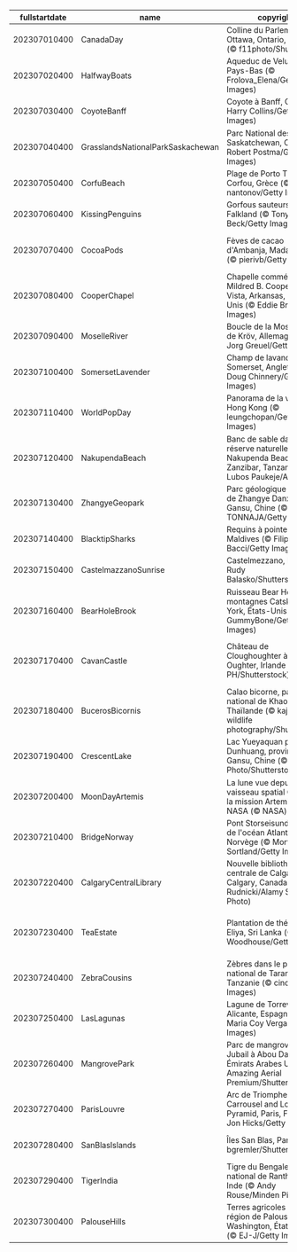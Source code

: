 |fullstartdate|name|copyright|title|image|
|--|--|--|--|--|
202307010400|CanadaDay|Colline du Parlement à Ottawa, Ontario, Canada (© f11photo/Shutterstock)|Joyeuse fête du Canada!|![](/fr-CA/2023/07/202307010400CanadaDay.jpg)|
202307020400|HalfwayBoats|Aqueduc de Veluwemeer, Pays-Bas (© Frolova_Elena/Getty Images)|Le juste milieu… de l’année!|![](/fr-CA/2023/07/202307020400HalfwayBoats.jpg)|
202307030400|CoyoteBanff|Coyote à Banff, Canada (© Harry Collins/Getty Images)|Le meilleur ennemi de Bip Bip!|![](/fr-CA/2023/07/202307030400CoyoteBanff.jpg)|
202307040400|GrasslandsNationalParkSaskachewan|Parc National des Prairies, Saskatchewan, Canada (© Robert Postma/Getty Images)|L’herbe semble plus verte par ici|![](/fr-CA/2023/07/202307040400GrasslandsNationalParkSaskachewan.jpg)|
202307050400|CorfuBeach|Plage de Porto Timoni, Corfou, Grèce (© nantonov/Getty Images)|Deux plages en une!|![](/fr-CA/2023/07/202307050400CorfuBeach.jpg)|
202307060400|KissingPenguins|Gorfous sauteurs, îles Falkland (© Tony Beck/Getty Images)|Un baiser pingou!|![](/fr-CA/2023/07/202307060400KissingPenguins.jpg)|
202307070400|CocoaPods|Fèves de cacao d'Ambanja, Madagascar (© pierivb/Getty Images)|Le fruit préféré des amoureux du chocolat|![](/fr-CA/2023/07/202307070400CocoaPods.jpg)|
202307080400|CooperChapel|Chapelle commémorative Mildred B. Cooper, Bella Vista, Arkansas, États-Unis (© Eddie Brady/Getty Images)|Un sanctuaire au milieu des arbres|![](/fr-CA/2023/07/202307080400CooperChapel.jpg)|
202307090400|MoselleRiver|Boucle de la Moselle près de Kröv, Allemagne (© Jorg Greuel/Getty Images)|Le joyau de la Moselle|![](/fr-CA/2023/07/202307090400MoselleRiver.jpg)|
202307100400|SomersetLavender|Champ de lavande, Somerset, Angleterre (© Doug Chinnery/Getty Images)|Un air de Provence en Angleterre|![](/fr-CA/2023/07/202307100400SomersetLavender.jpg)|
202307110400|WorldPopDay|Panorama de la ville de Hong Kong (© leungchopan/Getty Images)|Un océan de buildings|![](/fr-CA/2023/07/202307110400WorldPopDay.jpg)|
202307120400|NakupendaBeach|Banc de sable dans la réserve naturelle de Nakupenda Beach, Zanzibar, Tanzanie (© Lubos Paukeje/Alamy)|La plage la plus chic du monde?|![](/fr-CA/2023/07/202307120400NakupendaBeach.jpg)|
202307130400|ZhangyeGeopark|Parc géologique national de Zhangye Danxia, Gansu, Chine (© TONNAJA/Getty Images)|Un arc-en-ciel rocheux|![](/fr-CA/2023/07/202307130400ZhangyeGeopark.jpg)|
202307140400|BlacktipSharks|Requins à pointe noire, Maldives (© Filippo Bacci/Getty Images)|Une meute de requins en chasse|![](/fr-CA/2023/07/202307140400BlacktipSharks.jpg)|
202307150400|CastelmazzanoSunrise|Castelmezzano, Italie (© Rudy Balasko/Shutterstock)|Un paysage de carte postale|![](/fr-CA/2023/07/202307150400CastelmazzanoSunrise.jpg)|
202307160400|BearHoleBrook|Ruisseau Bear Hole, montagnes Catskill, New York, États-Unis (© GummyBone/Getty Images)|L'écho mélodieux du ruisseau|![](/fr-CA/2023/07/202307160400BearHoleBrook.jpg)|
202307170400|CavanCastle|Château de Cloughoughter à Lough Oughter, Irlande  (© 4H4 PH/Shutterstock)|Une merveille médiévale hors du temps|![](/fr-CA/2023/07/202307170400CavanCastle.jpg)|
202307180400|BucerosBicornis|Calao bicorne, parc national de Khao Yai, Thaïlande (© kajornyot wildlife photography/Shutterstock)|L'animal légendaire au casque d’or|![](/fr-CA/2023/07/202307180400BucerosBicornis.jpg)|
202307190400|CrescentLake|Lac Yueyaquan près de Dunhuang, province de Gansu, Chine (© R7 Photo/Shutterstock)|Un lac lunaire au milieu du Gobi|![](/fr-CA/2023/07/202307190400CrescentLake.jpg)|
202307200400|MoonDayArtemis|La lune vue depuis le vaisseau spatial Orion de la mission Artemis de la NASA (© NASA)|La lumière de nos nuits|![](/fr-CA/2023/07/202307200400MoonDayArtemis.jpg)|
202307210400|BridgeNorway|Pont Storseisundet, route de l'océan Atlantique, Norvège (© Morten Falch Sortland/Getty Images)|Un pont au-dessus de l’Atlantique|![](/fr-CA/2023/07/202307210400BridgeNorway.jpg)|
202307220400|CalgaryCentralLibrary|Nouvelle bibliothèque centrale de Calgary, Calgary, Canada (© Rick Rudnicki/Alamy Stock Photo)|La bibliothèque du futur|![](/fr-CA/2023/07/202307220400CalgaryCentralLibrary.jpg)|
202307230400|TeaEstate|Plantation de thé, Nuwara Eliya, Sri Lanka (© Jeremy Woodhouse/Getty Images)|Vous reprendrez bien une petite mon(thé)e?|![](/fr-CA/2023/07/202307230400TeaEstate.jpg)|
202307240400|ZebraCousins|Zèbres dans le parc national de Tarangire, Tanzanie (© cinoby/Getty Images)|Une journée pour les cousins de tout poil|![](/fr-CA/2023/07/202307240400ZebraCousins.jpg)|
202307250400|LasLagunas|Lagune de Torrevieja, Alicante, Espagne (© Juan Maria Coy Vergara/Getty Images)|La vie en rose|![](/fr-CA/2023/07/202307250400LasLagunas.jpg)|
202307260400|MangrovePark|Parc de mangrove de l’île Jubail à Abou Dabi, Émirats Arabes Unis (© Amazing Aerial Premium/Shutterstock)|Faites coucou aux halophytes!|![](/fr-CA/2023/07/202307260400MangrovePark.jpg)|
202307270400|ParisLouvre|Arc de Triomphe du Carrousel and Louvre Pyramid, Paris, France (© Jon Hicks/Getty Images)|La pose du triomphe|![](/fr-CA/2023/07/202307270400ParisLouvre.jpg)|
202307280400|SanBlasIslands|Îles San Blas, Panama (© bgremler/Shutterstock)|Une île d'un bleu magnifique|![](/fr-CA/2023/07/202307280400SanBlasIslands.jpg)|
202307290400|TigerIndia|Tigre du Bengale, Parc national de Ranthambore, Inde (© Andy Rouse/Minden Pictures)|Le roi de la Jungle dans toute sa splendeur|![](/fr-CA/2023/07/202307290400TigerIndia.jpg)|
202307300400|PalouseHills|Terres agricoles dans la région de Palouse, Washington, États-Unis (© EJ-J/Getty Images)|La région bucolique de la Palouse|![](/fr-CA/2023/07/202307300400PalouseHills.jpg)|
